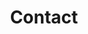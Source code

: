 ---
title: Contact
visible: false
process:
    twig: true
cityny: city-ny.jpg
citynl: city-nl.jpg
---